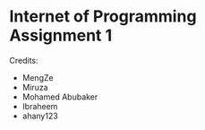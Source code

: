 # Internet of Programming Assignment 1
 
Credits:
- MengZe
- Miruza
- Mohamed Abubaker
- Ibraheem
- ahany123